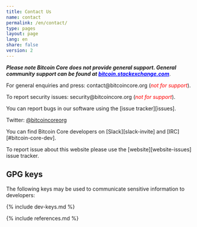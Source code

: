 ```yaml
---
title: Contact Us
name: contact
permalink: /en/contact/
type: pages
layout: page
lang: en
share: false
version: 2
---
```

<i style="font-weight: bold">Please note Bitcoin Core does not provide general support. General community support can be found at <a style="color:blue" href="https://bitcoin.stackexchange.com/">bitcoin.stackexchange.com</a></i>.

For general enquiries and press: <i class="fa fa-fw fa-envelope"></i> contact<span style="display:none"></span>@bitcoincore.org (<i style="color:red">not for support</i>).

To report security issues: <i class="fa fa-fw fa-envelope"></i> security<span style="display:none"></span>@bitcoincore.org (<i style="color:red">not for support</i>).

You can report bugs in our software using the <i class="fa fa-fw fa-github"></i> [issue tracker][issues].

<i class="fa fa-fw fa-twitter"></i> Twitter: <a href="https://twitter.com/bitcoincoreorg/">@bitcoincoreorg</a>

You can find Bitcoin Core developers on <i class="fa fa-fw fa-slack"></i> [Slack][slack-invite] and [IRC][#bitcoin-core-dev].

To report issue about this website please use the [website][website-issues] issue tracker.

## GPG keys

The following keys may be used to communicate sensitive information to
developers:

{% include dev-keys.md %}

{% include references.md %}
